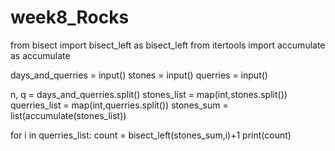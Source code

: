 # week8_Rocks
from bisect import bisect_left as bisect_left
from itertools import accumulate as accumulate



days_and_querries = input()
stones = input()
querries = input()



n, q = days_and_querries.split()
stones_list = map(int,stones.split())
querries_list = map(int,querries.split())
stones_sum = list(accumulate(stones_list))



for i in querries_list: 
count = bisect_left(stones_sum,i)+1
print(count) 
